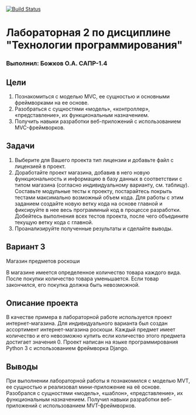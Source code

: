 [![Build Status](https://app.travis-ci.com/kpdvstu/PTLab2.svg?branch=master)](https://app.travis-ci.com/kpdvstu/PTLab2)
# Лабораторная 2 по дисциплине "Технологии программирования"
### Выполнил: Божков О.А. САПР-1.4

## Цели

1. Познакомиться c моделью MVC, ее сущностью и основными фреймворками на ее основе.
2. Разобраться с сущностями «модель», «контроллер», «представление», их функциональным
назначением.
3. Получить навыки разработки веб-приложений с использованием MVC-фреймворков.

## Задачи

1. Выберите для Вашего проекта тип лицензии и добавьте файл с лицензией в проект.
2. Доработайте проект магазина, добавив в него новую функциональность и информацию в базу
данных в соответствии с типом магазина (согласно индивидуальному варианту, см. таблицу). Составьте
модульные тесты к проекту, постарайтесь покрыть тестами максимально возможный объем кода. Для
работы с этим заданием создайте новую ветку кода на основе главной и фиксируйте в нее весь
программный код в процессе разработки. Добейтесь выполнения всех тестов проекта, после чего
объедините текущую ветку кода с главной.
3. Проанализируйте полученные результаты и сделайте выводы.

## Вариант 3

Магазин предметов роскоши

В магазине имеется определенное количество товара каждого вида.
После покупки количество товара уменьшается. 
Если товар закончился, его покупка должна быть невозможной.

## Описание проекта

В качестве примера в лабораторной работе используется проект интернет-магазина.
Для индивидуального варианта был создан ассортимент интернет-магазина роскоши. 
Каждый предмет имеет количество и его невозможно купить если количество этого 
предмета достигает значения 0.
Проект написан на языке программирования Python 3 с использованием фреймворка Django.

## Выводы

При выполнении лабораторной работы я познакомился c моделью MVT, ее сущностью 
и реализовал мини-приложение на её основе.
Разобрался с сущностями «модель», «шаблон», «представление», их функциональным
назначением.
Получил навыки разработки веб-приложений с использованием MVT-фреймворков.